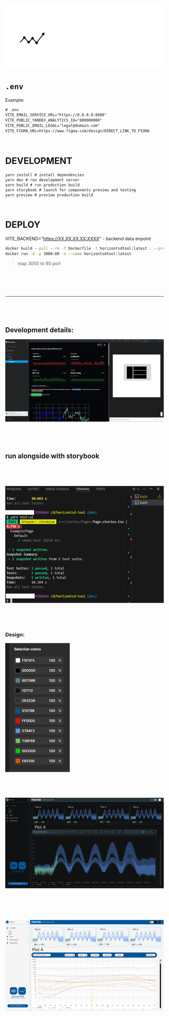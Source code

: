 ![alt text](/readme_materials/logo_line_white.svg "Title")


# `.env`

Example:
```txt
# .env
VITE_EMAIL_SERVICE_URL="https://0.0.0.0:8080"
VITE_PUBLIC_YANDEX_ANALYTICS_ID="000000000"
VITE_PUBLIC_EMAIL_LEGAL="legal@domain.com"
VITE_FIGMA_URL=https://www.figma.com/design/DIRECT_LINK_TO_FIGMA
```

<br/>

# DEVELOPMENT
```
yarn install # install dependencies
yarn dev # run development server
yarn build # run production build
yarn storybook # launch for components preview and testing
yarn preview # preview production build
```

<br/>

# DEPLOY
VITE_BACKEND="https://XX.XX.XX.XX:XXXX" - backend data enpoint
```cmd
docker build --pull --rm -f Dockerfile -t horizontsdtool:latest . --progress=plain --build-arg VITE_BACKEND="https://XX.XX.XX.XX:XXXX"
docker run -d -p 3000:80 -e --name horizontsdtool:latest
```

> map 3000 to 80 port

<br/>
<br/>
<br/>
<br/>

---

<br/>
<br/>
<br/>

## Development details:




![alt text](/readme_materials/storybook_figma.png "Title")

<br/>
<br/>
<br/>

## run alongside with storybook

<br/>
<br/>
<br/>

![alt text](/readme_materials/storybook_smoke.png "Title")


<br/>
<br/>
<br/>


### Design:

![alt text](/_design/palette.png "Title")

<br/>
<br/>
<br/>

![alt text](/_design/1920w_dark.png "Title")

<br/>
<br/>
<br/>

![alt text](/_design/1920w_light.png "Title")
